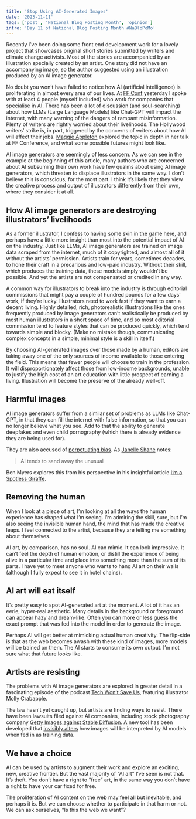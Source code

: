 ```yaml
---
title: 'Stop Using AI-Generated Images'
date: '2023-11-11'
tags: ['post', 'National Blog Posting Month', 'opinion']
intro: 'Day 11 of National Blog Posting Month #NaBloPoMo'
---
```


Recently I’ve been doing some front end development work for a lovely project that showcases original short stories submitted by writers and climate change activists. Most of the stories are accompanied by an illustration specially created by an artist. One story did not have an accompanying image, so the author suggested using an illustration produced by an AI image generator.

No doubt you won’t have failed to notice how AI (artificial intelligence) is proliferating in almost every area of our lives. At [FF Conf](https://ffconf.org) yesterday I spoke with at least 4 people (myself included) who work for companies that specialise in AI. There has been a lot of discussion (and soul-searching) about how LLMs (Large Language Models) like Chat-GPT will impact the internet, with many warning of the dangers of rampant misinformation. Plenty of writers are rightly worried about their livelihoods. The Hollywood writers’ strike is, in part, triggered by the concerns of writers about how AI will affect their jobs. [Maggie Appleton](https://maggieappleton.com/) explored the topic in depth in her talk at FF Conference, and what some possible futures might look like.

AI image generators are seemingly of less concern. As we can see in the example at the beginning of this article, many authors who are concerned about AI subsuming their own work have few qualms about using AI image generators, which threaten to displace illustrators in the same way. I don’t believe this is conscious, for the most part. I think it’s likely that they view the creative process and output of illustrators differently from their own, where they consider it at all.

## How AI image generators are destroying illustrators’ livelihoods

As a former illustrator, I confess to having some skin in the game here, and perhaps have a little more insight than most into the potential impact of AI on the industry. Just like LLMs, AI image generators are trained on image data scraped from the internet, much of it copyrighted, and almost all of it without the artists’ permission. Artists train for years, sometimes decades, to hone their craft in a precarious and low-paid industry. Without their skill, which produces the training data, these models simply wouldn’t be possible. And yet the artists are not compensated or credited in any way.

A common way for illustrators to break into the industry is through editorial commissions that might pay a couple of hundred pounds for a few days’ work, if they’re lucky. Illustrators need to work fast if they want to earn a decent living. Highly detailed, rich, photorealistic illustrations like the ones frequently produced by image generators can’t realistically be produced by most human illustrators in a short space of time, and so most editorial commission tend to feature styles that can be produced quickly, which tend towards simple and blocky. (Make no mistake though, communicating complex concepts in a simple, minimal style is a skill in itself.)

By choosing AI-generated images over those made by a human, editors are taking away one of the only sources of income available to those entering the field. This means that fewer people will choose to train in the profession. It will disproportionately affect those from low-income backgrounds, unable to justify the high cost of an art education with little prospect of earning a living. Illustration will become the preserve of the already well-off.

## Harmful images

AI image generators suffer from a similar set of problems as LLMs like Chat-GPT, in that they can fill the internet with false information, so that you can no longer believe what you see. Add to that the ability to generate deepfakes and even child pornography (which there is already evidence they are being used for).

They are also accused of [perpetuating bias](https://algorithmwatch.org/en/image-generators-stereotypes-diversity/). As [Janelle Shane](https://www.aiweirdness.com/) notes:

> AI tends to sand away the unusual

Ben Myers explores this from his perspective in his insightful article [I’m a Spotless Giraffe](https://benmyers.dev/blog/spotless-giraffe/).

## Removing the human

When I look at a piece of art, I’m looking at all the ways the human experience has shaped what I’m seeing. I’m admiring the skill, sure, but I’m also seeing the invisible human hand, the mind that has made the creative leaps. I feel connected to the artist, because they are telling me something about themselves.

AI art, by comparison, has no soul. AI can mimic. It can look impressive. It can’t feel the depth of human emotion, or distill the experience of being alive in a particular time and place into something more than the sum of its parts. I have yet to meet anyone who wants to hang AI art on their walls (although I fully expect to see it in hotel chains).

## AI art will eat itself

It’s pretty easy to spot AI-generated art at the moment. A lot of it has an eerie, hyper-real aesthetic. Many details in the background or foreground can appear hazy and dream-like. Often you can more or less guess the exact prompt that was fed into the model in order to generate the image.

Perhaps AI will get better at mimicking actual human creativity. The flip-side is that as the web becomes awash with these kind of images, more models will be trained on them. The AI starts to consume its own output. I’m not sure what that future looks like.

## Artists are resisting

The problems with AI image generators are explored in greater detail in a fascinating episode of the podcast [Tech Won’t Save Us](https://www.techwontsave.us/episode/174_why_ai_is_a_threat_to_artists_w_molly_crabapple), featuring illustrator Molly Crabapple.

The law hasn’t yet caught up, but artists are finding ways to resist. There have been lawsuits filed against AI companies, including stock photography company [Getty Images against Stable Diffusion](https://www.theverge.com/2023/2/6/23587393/ai-art-copyright-lawsuit-getty-images-stable-diffusion). A new tool has been developed that [invisibly alters](https://www.smithsonianmag.com/smart-news/this-tool-uses-poison-to-help-artists-protect-their-work-from-ai-scraping-180983183/) how images will be interpreted by AI models when fed in as training data.

## We have a choice

AI can be used by artists to augment their work and explore an exciting, new, creative frontier. But the vast majority of “AI art” I’ve seen is not that. It’s theft. You don’t have a right to “free” art, in the same way you don’t have a right to have your car fixed for free.

The proliferation of AI content on the web may feel all but inevitable, and perhaps it is. But we can choose whether to participate in that harm or not. We can ask ourselves, “Is this the web we want”?
